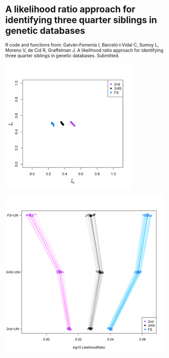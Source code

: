 # A likelihood ratio approach for identifying three quarter siblings in genetic databases

R code and functions from: Galván‐Femenía I, Barceló‐i‐Vidal C, Sumoy L, Moreno V, de Cid R, Graffelman J. A likelihood ratio approach for identifying three quarter siblings in genetic databases. Submitted.

<img src="https://github.com/ivangalvan/LR-3.4S/blob/master/plots/k0_k1_plot.png" width="400" height="400">

![alt text](https://github.com/ivangalvan/LR-3.4S/blob/master/plots/LR_FS_2nd_34S.png)

